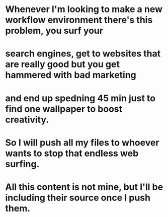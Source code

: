 # Whenever I'm looking to make a new workflow environment there's this problem, you surf your
# search engines, get to websites that are really good but you get hammered with bad marketing
# and end up spedning 45 min just to find one wallpaper to boost creativity.
# So I will push all my files to whoever wants to stop that endless web surfing.
#
# All this content is not mine, but I'll be including their source once I push them.
